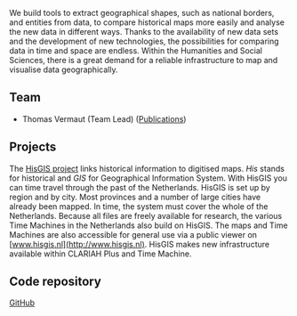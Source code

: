 We build tools to extract geographical shapes, such as national borders, and entities from data, to compare historical maps more easily and analyse the new data in different ways. Thanks to the availability of new data sets and the development of new technologies, the possibilities for comparing data in time and space are endless. Within the Humanities and Social Sciences, there is a great demand for a reliable infrastructure to map and visualise data geographically.

## Team

*   Thomas Vermaut (Team Lead) ([Publications](https://pure.knaw.nl/portal/en/persons/thomas-vermaut(40ded5de-b852-439a-b4b5-4ffc02011ac8)/publications.html))

## Projects

The [HisGIS project](https://hisgis.nl/) links historical information to digitised maps. _His_ stands for historical and _GIS_ for Geographical Information System. With HisGIS you can time travel through the past of the Netherlands. HisGIS is set up by region and by city. Most provinces and a number of large cities have already been mapped. In time, the system must cover the whole of the Netherlands. Because all files are freely available for research, the various Time Machines in the Netherlands also build on HisGIS. The maps and Time Machines are also accessible for general use via a public viewer on [www.hisgis.nl](http://www.hisgis.nl). HisGIS makes new infrastructure available within CLARIAH Plus and Time Machine.

## Code repository

[GitHub](https://github.com/knaw-huc/)
